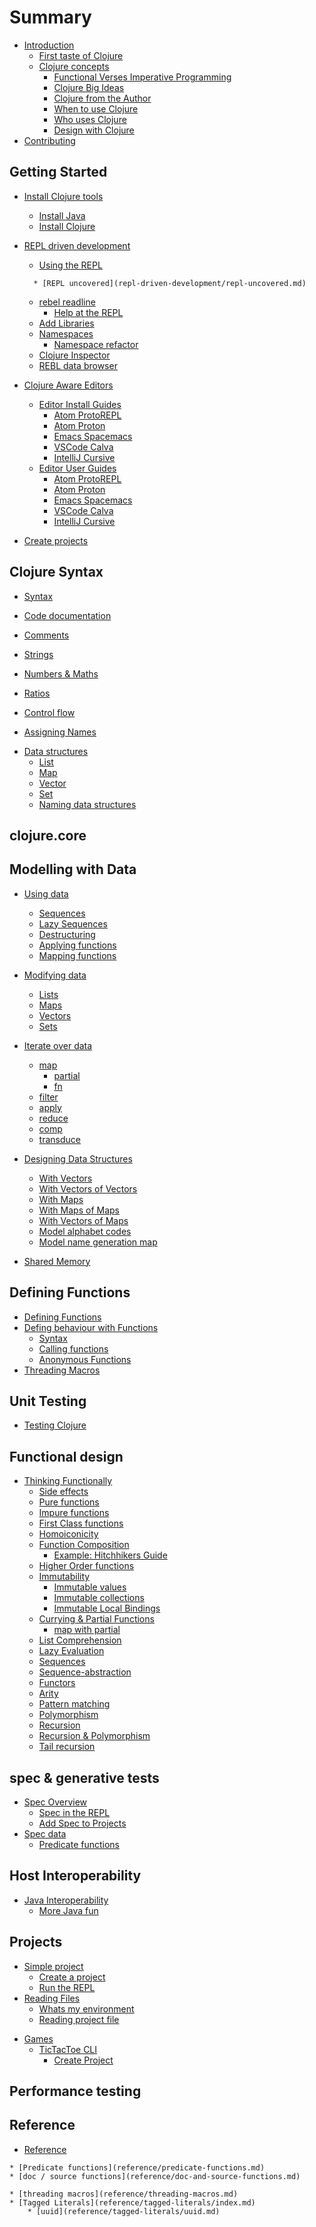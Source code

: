 # Summary

* [Introduction](introduction.md)
    * [First taste of Clojure](first-taste-of-clojure.md)
        <!-- * [reagent examples](reagent-examples.md) -->
    <!-- replace repl.it with klipse - repl.it loads very slowly -->
    <!-- * [Quick start](quickstart/index.md) -->
    <!-- * [Quick reference](quickstart/quick-reference.md) -->
    <!-- * [Virtual Study Guide](study-guide.md) -->
    * [Clojure concepts](concepts/index.md)
        * [Functional Verses Imperative Programming](concepts/what-is-functional-programming.md)
        * [Clojure Big Ideas](concepts/ten-big-ideas.md)
        * [Clojure from the Author](concepts/clojure-made-simple.md)
        <!-- * [Learning Clojure](concepts/learning-clojure.md) -->
        * [When to use Clojure](concepts/purpose.md)
        * [Who uses Clojure](concepts/who-uses-clojure.md)
                <!-- * [The syntax](concepts/syntax.md) -->
        * [Design with Clojure](concepts/design.md)
                <!-- * [All bytecode in the end](concepts/all-bytecode-in-the-end.md) -->
                <!-- * [Features in more depth](concepts/features.md) -->
                <!-- * [Functional Reactive Programming](concepts/functional-programming.md) -->
* [Contributing](contributing.md)

## Getting Started

* [Install Clojure tools](getting-started/index.md)
    * [Install Java](getting-started/install-java.md)
    * [Install Clojure](getting-started/install-clojure.md)
* [REPL driven development](repl-driven-development/index.md)
    * [Using the REPL](repl-driven-development/using-the-repl.md)
    <!-- * [Evaluating code](repl-driven-development/evaluating-code.md) -->
        * [REPL uncovered](repl-driven-development/repl-uncovered.md)
    * [rebel readline](repl-driven-development/rebel-readline/index.md)
        * [Help at the REPL](repl-driven-development/rebel-readline/help.md)
    <!-- Introduce Clojure examples that work well in the command line REPL -->
    <!-- Run a repl in an example project, require, in-ns, run -->
    <!-- a simple tic-tac-toe game or similar command line challenges, kata -->
    * [Add Libraries](repl-driven-development/add-libraries.md)
    * [Namespaces](repl-driven-development/namespace.md)
        * [Namespace refactor](repl-driven-development/namespace-refactoring.md)
    <!-- * [Design Journal](repl-driven-development/design-journal.md) -->
    * [Clojure Inspector](repl-driven-development/clojure-inspector.md)
    * [REBL data browser](repl-driven-development/rebl-data-browser.md)

* [Clojure Aware Editors](development-tools/index.md)
    * [Editor Install Guides](development-tools/editor-install-guides/index.md)
        * [Atom ProtoREPL](development-tools/editor-install-guides/atom-protorepl.md)
        * [Atom Proton](development-tools/editor-install-guides/atom-proton.md)
        * [Emacs Spacemacs](development-tools/editor-install-guides/emacs-spacemacs.md)
        * [VSCode Calva](development-tools/editor-install-guides/vscode-calva.md)
        * [IntelliJ Cursive](development-tools/editor-install-guides/intellij-cursive.md)
    * [Editor User Guides](development-tools/editor-user-guides/index.md)
        * [Atom ProtoREPL](development-tools/editor-user-guides/atom-protorepl.md)
        * [Atom Proton](development-tools/editor-user-guides/atom-proton.md)
        * [Emacs Spacemacs](development-tools/editor-user-guides/emacs-spacemacs.md)
        * [VSCode Calva](development-tools/editor-user-guides/vscode-calva.md)
        * [IntelliJ Cursive](development-tools/editor-user-guides/intellij-cursive.md)

* [Create projects](repl-driven-development/create-a-project.md)

## Clojure Syntax
<!-- Basic syntax and calling functions -->
* [Syntax](basic-clojure/syntax.md)

* [Code documentation](basic-clojure/code-documentation.md)
* [Comments](basic-clojure/comments.md)

<!-- Simple values numbers, strings ratios -->
* [Strings](basic-clojure/strings.md)
* [Numbers & Maths](basic-clojure/numbers-maths.md)
* [Ratios](basic-clojure/ratios.md)

* [Control flow](basic-clojure/control-flow.md)

* [Assigning Names](basic-clojure/assigning-names.md)
<!-- * [Naming](basic-clojure/naming.md) -->
<!--     * [Global definitions](basic-clojure/global-definitions.md) -->
<!--     * [Local Bindings](basic-clojure/local-bindings.md) -->
<!--     * [Private functions](basic-clojure/private-functions.md) -->
<!--     * [Naming Conventions](reference/naming-conventions.md) -->

<!-- Persistent data structures list vector map set -->
* [Data structures](data-structures/index.md)
    * [List](data-structures/list.md)
    * [Map](data-structures/map.md)
    * [Vector](data-structures/vector.md)
    * [Set](data-structures/set.md)
    * [Naming data structures](data-structures/naming.md)

## clojure.core
<!-- Introducing the most common function families from clojure.core -->
<!-- map reduce apply -->
<!-- group-by sort-by -->
<!-- partition partiion-all partition... -->



## Modelling with Data

* [Using data](using-data-structures/index.md)
    * [Sequences](using-data-structures/sequences.md)
    * [Lazy Sequences](using-data-structures/lazy-sequences.md)
    * [Destructuring](using-data-structures/destructuring.md)
    * [Applying functions](using-data-structures/applying-functions.md)
    * [Mapping functions](using-data-structures/mapping-data-structures.md)
* [Modifying data](modifying-data-structures/index.md)
    * [Lists](modifying-data-structures/lists.md)
    * [Maps](modifying-data-structures/maps.md)
    * [Vectors](modifying-data-structures/vectors.md)
    * [Sets](modifying-data-structures/sets.md)
* [Iterate over data](iterate-over-data/index.md)
    * [map](iterate-over-data/map.md)
        * [partial](iterate-over-data/map-partial.md)
        * [fn](iterate-over-data/map-fn.md)
    * [filter](iterate-over-data/filter-remove.md)
    * [apply](iterate-over-data/apply.md)
    * [reduce](iterate-over-data/reduce.md)
    * [comp](iterate-over-data/reduce.md)
    * [transduce](iterate-over-data/reduce.md)
* [Designing Data Structures](designing-data-structures/index.md)
    * [With Vectors](designing-data-structures/with-vectors.md)
    * [With Vectors of Vectors](designing-data-structures/with-vectors-of-vectors.md)
    * [With Maps](designing-data-structures/with-maps.md)
    * [With Maps of Maps](designing-data-structures/with-maps-of-maps.md)
    * [With Vectors of Maps](designing-data-structures/with-vectors-of-maps.md)
    * [Model alphabet codes](designing-data-structures/modeling-alphabet-codes.md)
    * [Model name generation map](designing-data-structures/modeling-name-generation-map.md)

* [Shared Memory](data-structures/shared-memory.md)

## Defining Functions
<!-- Definging names for data and expressions -->
<!-- Defining custom functions -->
<!-- reducting functions -->
* [Defining Functions](basic-clojure/defining-functions.md)
* [Defing behaviour with Functions](defining-behaviour-with-functions/index.md)
    * [Syntax](defining-behaviour-with-functions/syntax.md)
    * [Calling functions](defining-behaviour-with-functions/calling-functions.md)
    <!-- * [Examples](defining-behaviour-with-functions/examples.md) -->
    <!-- * [Parameters](defining-behaviour-with-functions/parameters.md) -->
    * [Anonymous Functions](defining-behaviour-with-functions/anonymous-functions.md)
* [Threading Macros](thinking-functionally/threading-macros.md)

## Unit Testing
* [Testing Clojure](testing/index.md)
<!-- * [Unit testing](testing/unit/index.md) -->
<!--     * [clojure.test](testing/unit/clojure.test.md) -->
<!--     * [midje](testing/unit/midje.md) -->
<!--     * [speclj](testing/unit/midje.md) -->
<!-- * [Test runners](testing/test-runners/index.md) -->
<!--     * [Cognitect-labs](testing/test-runners/cognitect-labs-test-runner.md) -->
<!--     * [eftest](testing/test-runners/eftest-runner.md) -->
<!--     * [koacha](testing/test-runners/koacha-runner.md) -->


## Functional design

<!-- Elegantly applying Clojure idiomatically and climbing up the Clojure abstraction mountain (kilimanjaro, eg. its tall but not a sheer face like the Eiger, as each layer builds upon previous layers, a refinement as it were) -->
<!-- Abstrction mountain
     - functions
     - function composition
     - recursion - loop/recur recursive functions with recur
     - clojure.core recursive functions
     - clojure.core sequences and related functions
     - reduce and reducing functions
     - comp juxt
     - transducers teep-->

<!-- Or draw the analyogy of riding across the Clojure landscape
     -- riding up and down hills as you learn major milestones of Clojure,
     climbing and reaching various platos.
     Showing the effort of climbs as an overall effort of brain power with
     decents being growth in confidence

     This example can then be used in one of the exercises to judge the effort
     a reader has exerted so far and how much more effort is still required.
-->

* [Thinking Functionally](thinking-functionally/index.md)
    * [Side effects](thinking-functionally/side-effects.md)
    * [Pure functions](thinking-functionally/pure-functions.md)
    * [Impure functions](thinking-functionally/impure-functions.md)
    * [First Class functions](thinking-functionally/first-class-functions.md)
    * [Homoiconicity](thinking-functionally/homoiconicity.md)
    * [Function Composition](thinking-functionally/function-composition.md)
        * [Example: Hitchhikers Guide](thinking-functionally/example-hitchhikers-guide.md)
    * [Higher Order functions](thinking-functionally/higher-order-functions.md)
    * [Immutability](thinking-functionally/immutability.md)
        * [Immutable values](thinking-functionally/immutable-values.md)
        * [Immutable collections](thinking-functionally/immutable-collections.md)
        * [Immutable Local Bindings](thinking-functionally/immutable-local-bindings.md)
    * [Currying & Partial Functions](thinking-functionally/partial-functions.md)
        * [map with partial](thinking-functionally/map-with-partial.md)
    * [List Comprehension](thinking-functionally/list-comprehension.md)
    * [Lazy Evaluation](thinking-functionally/lazy-evaluation.md)
    * [Sequences](thinking-functionally/sequences.md)
    * [Sequence-abstraction](thinking-functionally/sequence-abstractions.md)
    * [Functors](thinking-functionally/functors.md)
    * [Arity](thinking-functionally/arity.md)
    * [Pattern matching](thinking-functionally/pattern-matching.md)
    * [Polymorphism](thinking-functionally/polymorphism.md)
    * [Recursion](thinking-functionally/recursion.md)
    * [Recursion & Polymorphism](thinking-functionally/recursion-polymorphism.md)
    * [Tail recursion](thinking-functionally/tail-recursion.md)

## spec & generative tests
* [Spec Overview](clojure-spec/index.md)
    * [Spec in the REPL](clojure-spec/using-spec-in-the-repl.md)
    * [Add Spec to Projects](clojure-spec/add-spec-to-projects.md)
* [Spec data](clojure-spec/data/index.md)
    * [Predicate functions](clojure-spec/data/predicate-functions.md)
<!-- * [Defining Specifications](clojure-spec/defining-specifications/index.md) -->
<!-- * [Testing Specifications](clojure-spec/testing/index.md) -->
<!-- * [Generative Testing](clojure-spec/generative-testing/index.md) -->

## Host Interoperability

* [Java Interoperability](basic-clojure/java-interop.md)
    * [More Java fun](basic-clojure/more-java-fun.md)

## Projects
<!-- Convert to deps.edn -->
* [Simple project](simple-project/index.md)
    * [Create a project](simple-project/create-project.md)
    * [Run the REPL](simple-project/run-the-repl.md)
* [Reading Files](basic-clojure/index.md)
    * [Whats my environment](basic-clojure/whats-my-environment.md)
    * [Reading project file](basic-clojure/reading-project-file.md)

<!-- Games -->
* [Games](games/index.md)
    <!-- Convert to deps.edn -->
    * [TicTacToe CLI](games/tictactoe-cli/index.md)
        * [Create Project](games/tictactoe-cli/create-project.md)


## Performance testing
<!--     * [Performance](performance/index.md) -->
<!--         * [Testing functions](performance/testing-functions.md) -->
<!--         * [Performance](performance/load-testing.md) -->
<!-- * [Performance Testing](testing/performance/index.md) -->
<!--     * [time](testing/performance/time.md) -->
<!--     * [Gatling](testing/performance/gatling.md) -->
<!--     * [clj-gatling](testing/performance/clj-gatling.md) -->



## Reference
* [Reference](reference/index.md)
<!--     * [Basic Syntax](reference/basic-syntax.md) -->
<!--     <\!-- * [Naming](reference/naming.md) -\-> -->
<!--     * [Functions](reference/functions.md) -->
    * [Predicate functions](reference/predicate-functions.md)
    * [doc / source functions](reference/doc-and-source-functions.md)
<!--     * [Sequences](reference/sequences.md) -->
<!--     * [Control Flow](reference/control-flow.md) -->
<!--     * [Persistent Data Structures](reference/persistent-data-structures.md) -->
<!--     * [Quick look at Types](basic-clojure/quick-look-at-types.md) -->
<!--     * [Changing State](reference/changing-state.md) -->
<!--     * [Recursion](reference/recursion.md) -->
<!--     <\!-- * [Reader Macros](reference/reader-macros.md) -\-> -->
<!--     * [Regular Expressions](reference/regular-expressions.md) -->
<!--     * [Core.async](reference/core-async.md) -->
<!--     * [Prasmatic  Schema](reference/prasmatic-schema.md) -->
<!--     * [Books on Clojure](reference/books.md) -->
<!-- * [Standard Library](standard-library/index.md) -->
<!--     * [Sequences](standard-library/sequences.md) -->
<!--     * [Collections](standard-library/collections.md) -->
<!--     * [Iteration](standard-library/iteration.md) -->

    * [threading macros](reference/threading-macros.md)
    * [Tagged Literals](reference/tagged-literals/index.md)
        * [uuid](reference/tagged-literals/uuid.md)

<!-- ## To organise -->
<!-- * [Work in Progress](work-in-progress.md) -->
<!--     * [core.async](core.async/index.md) -->
<!--         * [Bike Assembly Line](core.async/bike-assembly-line/index.md) -->
<!--         * [Toy Car assembly line](core.async/toy-car-assembly-line/index.md) -->
<!--         * [Clacks Messages](core.async/clacks-messages/index.md) -->
<!--     * [Managing state changes](thinking-functionally/managing-state-changes.md) -->
<!--     * [Project Palindrome](project-palindrome/index.md) -->
<!--         * [Simple palindrome test](project-palindrome/simple-palindrome-test.md) -->
<!--     * [Libraries](libraries/index.md) -->
<!--         * [clojure.core](libraries/clojure-core.md) -->
<!--         * [clojure.core](libraries/clojure-core-lisp-comprehension.md) -->
<!--         * [Clojars](libraries/clojars.md) -->
<!--         * [om](libraries/om.md) -->
<!--         * [edn](libraries/edn.md) -->
<!--     * [Leiningen Configuration](leiningen/index.md) -->
<!--         * [Create a project](leiningen/create-a-project.md) -->
<!--         * [Run the REPL](leiningen/run-the-repl.md) -->
<!--         * [Profiles overview](leiningen/profile.md) -->
<!--         * [Adding a dev profile](leiningen/adding-a-dev-profile.md) -->
<!--         * [Templates](leiningen/templates.md) -->
<!--         * [Create a template](leiningen/create-a-template.md) -->
<!--         * [Plugins](leiningen/plugins.md) -->
<!--     * [Explaining Macros](explaining-macros.md) -->
<!-- * [Where next](where-next.md) -->

<!-- ## Development tools -->

<!-- * [Development Tools](development-tools/index.md) -->
<!--     * [Java](development-tools/java.md) -->
<!--     * [Leiningen](development-tools/leiningen.md) -->
<!--     * [Editor install guides](development-tools/editor-install-guides/index.md) -->
<!--         * [Atom.io - ProtoREPL](development-tools/editor-install-guides/atom-protorepl.md) -->
<!--         * [Atom.io - Proton](development-tools/editor-install-guides/atom-proton.md) -->
<!--         * [VS Code - Calva](development-tools/editor-install-guides/vscode-calva.md) -->
<!--         * [Emacs - Spacemacs](development-tools/editor-install-guides/emacs-spacemacs.md) -->
<!--         * [IntelliJ - Cursive](development-tools/editor-install-guides/intellij-cursive.md) -->
<!--     * [Editor User Guides](development-tools/editor-user-guides/index.md) -->
<!--         * [Atom.io - Protorepl](development-tools/editor-user-guides/atom-protorepl.md) -->
<!--         * [Atom.io - Proton](development-tools/editor-user-guides/atom-proton.md) -->
<!--         * [Emacs - Spacemacs](development-tools/editor-user-guides/emacs-spacemacs.md) -->
<!--         * [VS Code - Calva](development-tools/editor-user-guides/vscode-calva.md) -->
<!--         * [IntelliJ - Cursive](development-tools/editor-user-guides/intellij-cursive.md) -->
<!--         * [Lighttable](lighttable/index.md) -->
<!--             * [Configure Keyboard mappings](lighttable/configure-keyboard-mappings.md) -->

<!-- ## Puzzles -->
<!-- * [Puzzles](puzzles/index.md) -->
<!--     * [Random Seat Assignment](puzzles/random-seat-assignment.md) -->

<!-- ## Deprecated Content -->
<!-- * [How to use the workshop](using-the-workshop/index.md) -->
<!--     * [Technical Requirements](using-the-workshop/requirements.md) -->
<!--     * [Code Examples](using-the-workshop/code-examples.md) -->
<!-- * [Development Environments](development-environments/index.md) -->
<!--     * [Java](development-environments/java.md) -->
<!--     * [Leiningen](development-environments/leiningen.md) -->
<!--     * [LightTable](development-environments/lighttable.md) -->
<!--     * [Other tools](development-environments/other-tools.md) -->
